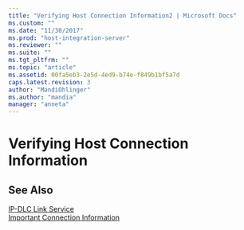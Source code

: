 ```yaml
---
title: "Verifying Host Connection Information2 | Microsoft Docs"
ms.custom: ""
ms.date: "11/30/2017"
ms.prod: "host-integration-server"
ms.reviewer: ""
ms.suite: ""
ms.tgt_pltfrm: ""
ms.topic: "article"
ms.assetid: 00fa5eb3-2e5d-4ed9-b74e-f849b1bf5a7d
caps.latest.revision: 3
author: "MandiOhlinger"
ms.author: "mandia"
manager: "anneta"
---
```

# Verifying Host Connection Information
## See Also  
 [IP-DLC Link Service](./ip-dlc-link-service2.md)   
 [Important Connection Information](../core/important-connection-information2.md)